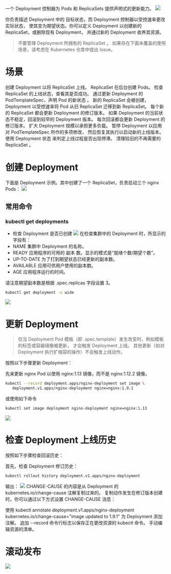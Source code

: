 一个 Deployment 控制器为 Pods 和 ReplicaSets 提供声明式的更新能力。
![](https://img-blog.csdnimg.cn/20210112221207576.png?x-oss-process=image/watermark,type_ZmFuZ3poZW5naGVpdGk,shadow_10,text_SmF2YUVkZ2U=,size_1,color_FFFFFF,t_70)

你负责描述 Deployment 中的 目标状态，而 Deployment 控制器以受控速率更改实际状态， 使其变为期望状态。你可以定义 Deployment 以创建新的 ReplicaSet，或删除现有 Deployment， 并通过新的 Deployment 收养其资源。

> 不要管理 Deployment 所拥有的 ReplicaSet 。 如果存在下面未覆盖的使用场景，请考虑在 Kubernetes 仓库中提出 Issue。

# 场景
创建 Deployment 以将 ReplicaSet 上线。 ReplicaSet 在后台创建 Pods。 检查 ReplicaSet 的上线状态，查看其是否成功。
通过更新 Deployment 的 PodTemplateSpec，声明 Pod 的新状态 。 新的 ReplicaSet 会被创建，Deployment 以受控速率将 Pod 从旧 ReplicaSet 迁移到新 ReplicaSet。 每个新的 ReplicaSet 都会更新 Deployment 的修订版本。
如果 Deployment 的当前状态不稳定，回滚到较早的 Deployment 版本。 每次回滚都会更新 Deployment 的修订版本。
扩大 Deployment 规模以承担更多负载。
暂停 Deployment 以应用对 PodTemplateSpec 所作的多项修改， 然后恢复其执行以启动新的上线版本。
使用 Deployment 状态 来判定上线过程是否出现停滞。
清理较旧的不再需要的 ReplicaSet 。
# 创建 Deployment
下面是 Deployment 示例。其中创建了一个 ReplicaSet，负责启动三个 nginx Pods：
![](https://img-blog.csdnimg.cn/20201230151932819.png?x-oss-process=image/watermark,type_ZmFuZ3poZW5naGVpdGk,shadow_10,text_SmF2YUVkZ2U=,size_1,color_FFFFFF,t_70)

## 常用命令
### kubectl get deployments
- 检查 Deployment 是否已创建
![](https://img-blog.csdnimg.cn/20201230152411555.png?x-oss-process=image/watermark,type_ZmFuZ3poZW5naGVpdGk,shadow_10,text_SmF2YUVkZ2U=,size_1,color_FFFFFF,t_70)
在检查集群中的 Deployment 时，所显示的字段有：
- NAME
集群中 Deployment 的名称。
- READY
应用程序的可用的 副本 数。显示的模式是“就绪个数/期望个数”。
- UP-TO-DATE
为了打到期望状态已经更新的副本数。
- AVAILABLE
应用可供用户使用的副本数。
- AGE
应用程序运行的时间。

请注意期望副本数是根据 .spec.replicas 字段设置 3。

```bash
kubectl get deployment -o wide
```
![](https://img-blog.csdnimg.cn/20201230152552424.png)
# 更新 Deployment
> 仅当 Deployment Pod 模板（即 .spec.template）发生改变时，例如模板的标签或容器镜像被更新， 才会触发 Deployment 上线。 其他更新（如对 Deployment 执行扩缩容的操作）不会触发上线动作。

按照以下步骤更新 Deployment：

先来更新 nginx Pod 以使用 nginx:1.13 镜像，而不是 nginx:1.12.2 镜像。

```bash
kubectl --record deployment.apps/nginx-deployment set image \
   deployment.v1.apps/nginx-deployment nginx=nginx:1.9.1
```
或使用如下命令
```bash
kubectl set image deployment nginx-deployment nginx=nginx:1.13
```

![](https://img-blog.csdnimg.cn/20201230155606597.png?x-oss-process=image/watermark,type_ZmFuZ3poZW5naGVpdGk,shadow_10,text_SmF2YUVkZ2U=,size_1,color_FFFFFF,t_70)
# 检查 Deployment 上线历史
按照如下步骤检查回滚历史：

首先，检查 Deployment 修订历史：

```bash
kubectl rollout history deployment.v1.apps/nginx-deployment
```
输出：
![](https://img-blog.csdnimg.cn/20201230160137995.png?x-oss-process=image/watermark,type_ZmFuZ3poZW5naGVpdGk,shadow_10,text_SmF2YUVkZ2U=,size_1,color_FFFFFF,t_70)
CHANGE-CAUSE 的内容是从 Deployment 的 kubernetes.io/change-cause 注解复制过来的。 复制动作发生在修订版本创建时。你可以通过以下方式设置 CHANGE-CAUSE 消息：

使用 kubectl annotate deployment.v1.apps/nginx-deployment kubernetes.io/change-cause="image updated to 1.9.1" 为 Deployment 添加注解。
追加 --record 命令行标志以保存正在更改资源的 kubectl 命令。
手动编辑资源的清单。
# 滚动发布
![](https://img-blog.csdnimg.cn/20210112221343847.png?x-oss-process=image/watermark,type_ZmFuZ3poZW5naGVpdGk,shadow_10,text_SmF2YUVkZ2U=,size_1,color_FFFFFF,t_70)
